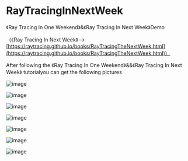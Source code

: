 # RayTracingInNextWeek
《Ray Tracing In One Weekend》&amp;《Ray Tracing In Next Week》Demo

（《Ray Tracing In Next Week》--> [https://raytracing.github.io/books/RayTracingTheNextWeek.html](https://raytracing.github.io/books/RayTracingTheNextWeek.html)）

After following the 《Ray Tracing In One Weekend》&&《Ray Tracing In Next Week》 tutorialyou can get the following pictures

![image](https://user-images.githubusercontent.com/88653705/196349587-f1333004-1a1f-4921-8e98-5af3ff8f0c64.png)

![image](https://user-images.githubusercontent.com/88653705/196349541-11500de4-c5de-4fd7-9f64-c74cec3034bb.png)

![image](https://user-images.githubusercontent.com/88653705/196349623-5a80e5a8-1f12-44e6-a6a6-0418ea80c9d8.png)

![image](https://user-images.githubusercontent.com/88653705/196349669-93280a12-03f7-4f3f-a3ab-345c2e9aa37d.png)

![image](https://user-images.githubusercontent.com/88653705/196349479-d8372802-d3a5-4459-a4ef-63bd72f0dd42.png)

![image](https://user-images.githubusercontent.com/88653705/196349702-e92dec2c-7fd6-4d36-bceb-90d0885fe798.png)

![image](https://user-images.githubusercontent.com/88653705/196349721-a3ce4f33-a2f8-4972-9cb8-5051b11b4161.png)
